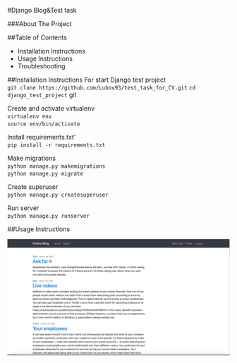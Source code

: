 #Django Blog&Test task 

###About The Project



##Table of Contents

- Installation Instructions</br>
- Usage Instructions</br>
- Troubleshooting



##Installation Instructions
For start Django test project<br>
`git clone https://github.com/Lubov93/test_task_for_CV.git`
`cd django_test_project`
git

Create and activate virtualenv</br>
`virtualenv env`</br>
`source env/bin/activate`

Install requirements.txt'</br>
`pip install -r requirements.txt`

Make migrations</br>
`python manage.py makemigrations`</br>
`python manage.py migrate`</br>

Create superuser</br>
`python manage.py createsuperuser`</br>

Run server</br>
`python manage.py runserver`</br>


##Usage Instructions

![](https://github.com/Lubov93/test_task_for_CV/blob/main/django_test_project/media/blog/images/изображение_viber_2021-03-19_21-12-53.jpg)
